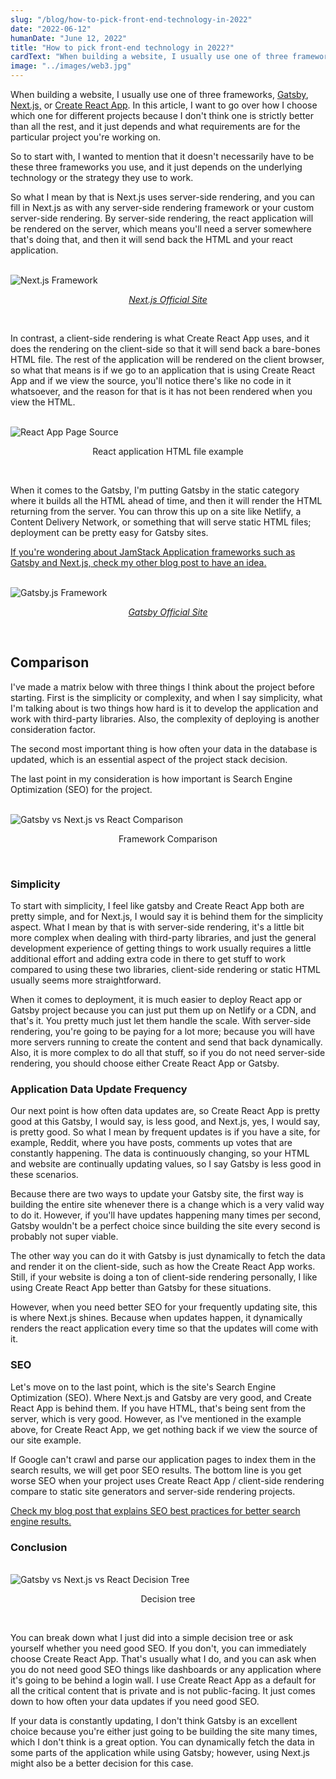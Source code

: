 ```yaml
---
slug: "/blog/how-to-pick-front-end-technology-in-2022"
date: "2022-06-12"
humanDate: "June 12, 2022"
title: "How to pick front-end technology in 2022?"
cardText: "When building a website, I usually use one of three frameworks, Gatsby, Next.js, or React. Let me walk through how I pick my front-end stack."
image: "../images/web3.jpg"
---
```


When building a website, I usually use one of three frameworks, [Gatsby](https://www.gatsbyjs.com/), [Next.js,](https://nextjs.org/) or [Create React App](https://reactjs.org/docs/create-a-new-react-app.html). In this article, I want to go over how I choose which one for different projects because I don't think one is strictly better than all the rest, and it just depends and what requirements are for the particular project you're working on.

So to start with, I wanted to mention that it doesn't necessarily have to be these three frameworks you use, and it just depends on the underlying technology or the strategy they use to work.

So what I mean by that is Next.js uses server-side rendering, and you can fill in Next.js as with any server-side rendering framework or your custom server-side rendering. By server-side rendering, the react application will be rendered on the server, which means you'll need a server somewhere that's doing that, and then it will send back the HTML and your react application.

<br>
<div>
    <img  src="../images/next.png" alt="Next.js Framework" title="Next.js "  />
    <p style="text-align:center;"><a style="font-style:italic;" href="https://nextjs.org/" target="_blank">Next.js Official Site<a></p>
</div>
 <br>

In contrast, a client-side rendering is what Create React App uses, and it does the rendering on the client-side so that it will send back a bare-bones HTML file. The rest of the application will be rendered on the client browser, so what that means is if we go to an application that is using Create React App and if we view the source, you'll notice there's like no code in it whatsoever, and the reason for that is it has not been rendered when you view the HTML.

<br>
<div>
    <img  src="../images/fb-devtools.png" alt="React App Page Source"
        title="React App Page Source"  />
    <p style="text-align:center;">React application HTML file example </p>
</div>
<br>

When it comes to the Gatsby, I'm putting Gatsby in the static category where it builds all the HTML ahead of time, and then it will render the HTML returning from the server.
You can throw this up on a site like Netlify, a Content Delivery Network, or something that will serve static HTML files; deployment can be pretty easy for Gatsby sites.

[If you're wondering about JamStack Application frameworks such as Gatsby and Next.js, check my other blog post to have an idea.](/blog/get-into-jamstack)

<br>
<div>
    <img  src="../images/gatsby22.png" alt="Gatsby.js Framework"
        title="Gatsby.js "  />
        <p style="text-align:center;"><a style="font-style:italic;" href="https://www.gatsbyjs.com/" target="_blank">Gatsby Official Site<a></p>
</div>
 <br>

## Comparison

I've made a matrix below with three things I think about the project before starting. First is the simplicity or complexity, and when I say simplicity, what I'm talking about is two things how hard is it to develop the application and work with third-party libraries. Also, the complexity of deploying is another consideration factor.

The second most important thing is how often your data in the database is updated, which is an essential aspect of the project stack decision.

The last point in my consideration is how important is Search Engine Optimization (SEO) for the project.

<br>
<div>
    <img  src="../images/chart-comparison.png" alt="Gatsby vs Next.js vs React Comparison"
        title="Gatsby vs Next.js vs React Comparison" "  />
    <p style="text-align:center;">Framework Comparison </p>
</div>
<br>

### Simplicity

To start with simplicity, I feel like gatsby and Create React App both are pretty simple, and for Next.js, I would say it is behind them for the simplicity aspect.
What I mean by that is with server-side rendering, it's a little bit more complex when dealing with third-party libraries, and just the general development experience of getting things to work usually requires a little additional effort and adding extra code in there to get stuff to work compared to using these two libraries, client-side rendering or static HTML usually seems more straightforward.

When it comes to deployment, it is much easier to deploy React app or Gatsby project because you can just put them up on Netlify or a CDN, and that's it. You pretty much just let them handle the scale. With server-side rendering, you're going to be paying for a lot more; because you will have more servers running to create the content and send that back dynamically. Also, it is more complex to do all that stuff, so if you do not need server-side rendering, you should choose either Create React App or Gatsby.

### Application Data Update Frequency

Our next point is how often data updates are, so Create React App is pretty good at this Gatsby, I would say, is less good, and Next.js, yes, I would say, is pretty good. So what I mean by frequent updates is if you have a site, for example, Reddit, where you have posts, comments up votes that are constantly happening. The data is continuously changing, so your HTML and website are continually updating values, so I say Gatsby is less good in these scenarios.

Because there are two ways to update your Gatsby site, the first way is building the entire site whenever there is a change which is a very valid way to do it. However, if you'll have updates happening many times per second, Gatsby wouldn't be a perfect choice since building the site every second is probably not super viable.

The other way you can do it with Gatsby is just dynamically to fetch the data and render it on the client-side, such as how the Create React App works. Still, if your website is doing a ton of client-side rendering personally, I like using Create React App better than Gatsby for these situations.

However, when you need better SEO for your frequently updating site, this is where Next.js shines. Because when updates happen, it dynamically renders the react application every time so that the updates will come with it.

### SEO

Let's move on to the last point, which is the site's Search Engine Optimization (SEO). Where Next.js and Gatsby are very good, and Create React App is behind them. If you have HTML, that's being sent from the server, which is very good. However, as I've mentioned in the example above, for Create React App, we get nothing back if we view the source of our site example.

If Google can't crawl and parse our application pages to index them in the search results, we will get poor SEO results. The bottom line is you get worse SEO when your project uses Create React App / client-side rendering compare to static site generators and server-side rendering projects.

[Check my blog post that explains SEO best practices for better search engine results.](/blog/seo-best-practices-with-strapi)

### Conclusion

<br>
<div>
    <img  src="../images/decision-diagram.png" alt="Gatsby vs Next.js vs React Decision Tree"
        title="Gatsby vs Next.js vs React Decision Tree" "  />
    <p style="text-align:center;">Decision tree </p>
</div>
<br>

You can break down what I just did into a simple decision tree or ask yourself whether you need good SEO. If you don't, you can immediately choose Create React App. That's usually what I do, and you can ask when you do not need good SEO things like dashboards or any application where it's going to be behind a login wall. I use Create React App as a default for all the critical content that is private and is not public-facing. It just comes down to how often your data updates if you need good SEO.

If your data is constantly updating, I don't think Gatsby is an excellent choice because you're either just going to be building the site many times, which I don't think is a great option. You can dynamically fetch the data in some parts of the application while using Gatsby; however, using Next.js might also be a better decision for this case.
